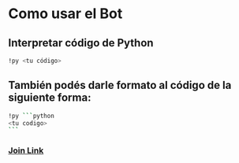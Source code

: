 # Como usar el Bot

## Interpretar código de Python

```bash
!py <tu código>
```

## También podés darle formato al código de la siguiente forma:

```bash
!py ```python
<tu codigo>
```                ㅤ
```

### [Join Link](https://discord.com/oauth2/authorize?client_id=860572737202290759&permissions=0&scope=bot)​